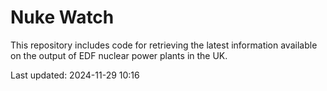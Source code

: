 # Nuke Watch

This repository includes code for retrieving the latest information available on the output of EDF nuclear power plants in the UK.

Last updated: 2024-11-29 10:16